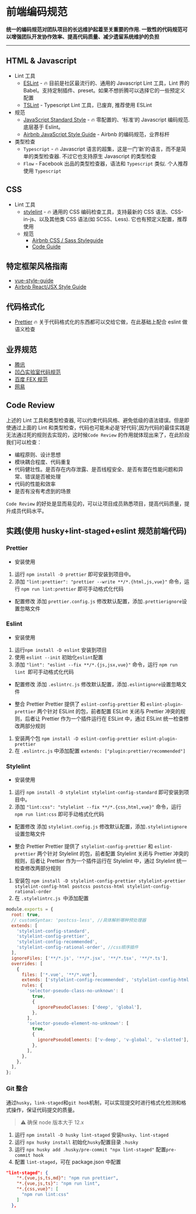 # 前端编码规范

**统一的编码规范对团队项目的长远维护起着至关重要的作用. 一致性的代码规范可以增强团队开发协作效率、提高代码质量、减少遗留系统维护的负担**

---

## HTML & Javascript

- Lint 工具
  - [ESLint](https://cn.eslint.org/) - 🔥 目前是社区最流行的、通用的 Javascript Lint 工具，Lint 界的 Babel。支持定制插件、preset。如果不想折腾可以选择它的一些预定义配置
  - [TSLint](https://github.com/palantir/tslint) - Typescript Lint 工具，已废弃, 推荐使用 ESLint
- 规范
  - [JavaScript Standard Style](https://standardjs.com/readme-zhcn.html#why-should-i-use-javascript-standard-style) - 🔥 零配置的、‘标准’的 Javascript 编码规范. 底层基于 Eslint。
  - [Airbnb JavaScript Style Guide](https://github.com/airbnb/javascript) - Airbnb 的编码规范，业界标杆
- 类型检查
  - `Typescript` - 🔥 Javascript 语言的超集，这是一门‘新’的语言，而不是简单的类型检查器. 不过它也支持原生 Javascript 的类型检查
  - `Flow` - Facebook 出品的类型检查器，语法和 `Typescript` 类似. 个人推荐使用 `Typescript`

## CSS

- Lint 工具
  - [stylelint](https://stylelint.docschina.org/) - 🔥 通用的 CSS 编码检查工具，支持最新的 CSS 语法、CSS-in-js、以及其他类 CSS 语法(如 SCSS、Less). 它也有预定义配置，推荐使用
  - 规范
    - [Airbnb CSS / Sass Styleguide](https://github.com/airbnb/css)
    - [Code Guide](https://codeguide.co/)

## 特定框架风格指南

- [vue-style-guide](https://vue.docschina.org/v2/style-guide/)
- [Airbnb React/JSX Style Guide](https://github.com/airbnb/javascript/tree/master/react)

## 代码格式化

- [Prettier](https://prettier.io/) 🔥 关于代码格式化的东西都可以交给它做，在此基础上配合 eslint 做语义检查

## 业界规范

- [腾讯](https://tgideas.qq.com/doc/index.html)
- [凹凸实验室代码规范](https://guide.aotu.io/index.html)
- [百度 FEX 规范](https://github.com/fex-team/styleguide)
- [网易](http://nec.netease.com/standard)

## Code Review

上述的 Lint 工具和类型检查器, 可以约束代码风格、避免低级的语法错误。但是即使通过上面的 Lint 和类型检查，代码也可能未必是‘好代码’,因为代码的最佳实践是无法通过死的规则去实现的，这时候`Code Review` 的作用就体现出来了，在此阶段我们可以检查：

- 编程原则、设计思想
- 模块耦合程度、代码重复
- 代码健壮性。是否存在内存泄露、是否线程安全、是否有潜在性能问题和异常、错误是否被处理
- 代码的性能和效率
- 是否有没有考虑到的场景

`Code Review` 的好处是显而易见的，可以让项目成员熟悉项目，提高代码质量，提升成员代码水平。

## 实践(使用 husky+lint-staged+eslint 规范前端代码)

### Prettier

- 安装使用

1.  运行 `npm install -D prettier` 即可安装到项目中。
2.  添加 `"lint:prettier": "prettier --write **/*.{html,js,vue}"` 命令，运行 `npm run lint:prettier` 即可手动格式化代码

- 配置修改
  添加 `prettier.config.js` 修改默认配置，添加`.prettierignore`设置忽略文件

### Eslint

- 安装使用

1.  运行`npm install -D eslint` 安装到项目
2.  使用 `eslint --init` 初始化`eslint`配置
3.  添加 `"lint": "eslint --fix **/*.{js,jsx,vue}"` 命令，运行 `npm run lint `即可手动格式化代码

- 配置修改
  添加 `.eslintrc.js` 修改默认配置，添加`.eslintignore`设置忽略文件

- 整合 Prettier
  Prettier 提供了 `eslint-config-prettier` 和 `eslint-plugin-prettier` 两个针对 ESLint 的包，前者配置 ESLint 关闭与 Prettier 冲突的规则，后者让 Prettier 作为一个插件运行在 ESLint 中，通过 ESLint 统一检查修改两部分规则

1. 安装两个包 `npm install -D eslint-config-prettier eslint-plugin-prettier`
2. 在 `.eslintrc.js` 中添加配置 `extends: ["plugin:prettier/recommended"]`

### Stylelint

- 安装使用

1.  运行 `npm install -D stylelint stylelint-config-standard` 即可安装到项目中。
2.  添加 `"lint:css": "stylelint --fix **/*.{css,html,vue}"` 命令，运行 `npm run lint:css` 即可手动格式化代码

- 配置修改
  添加 `stylelint.config.js` 修改默认配置，添加`.stylelintignore`设置忽略文件

- 整合 Prettier
  Prettier 提供了 `stylelint-config-prettier` 和 `eslint-prettier` 两个针对 Stylelint 的包，前者配置 Stylelint 关闭与 Prettier 冲突的规则，后者让 Prettier 作为一个插件运行在 Stylelint 中，通过 Stylelint 统一检查修改两部分规则

1. 安装包 `npm install -D stylelint-config-prettier stylelint-prettier stylelint-config-html postcss postcss-html stylelint-config-rational-order`
2. 在 `.stylelintrc.js `中添加配置

```js
module.exports = {
  root: true,
  // customSyntax: 'postcss-less', //具体解析哪种预处理器
  extends: [
    'stylelint-config-standard',
    'stylelint-config-prettier',
    'stylelint-config-recommended',
    'stylelint-config-rational-order', //css顺序插件
  ],
  ignoreFiles: ['**/*.js', '**/*.jsx', '**/*.tsx', '**/*.ts'],
  overrides: [
    {
      files: ['*.vue', '**/*.vue'],
      extends: ['stylelint-config-recommended', 'stylelint-config-html'],
      rules: {
        'selector-pseudo-class-no-unknown': [
          true,
          {
            ignorePseudoClasses: ['deep', 'global'],
          },
        ],
        'selector-pseudo-element-no-unknown': [
          true,
          {
            ignorePseudoElements: ['v-deep', 'v-global', 'v-slotted'],
          },
        ],
      },
    },
  ],
};
```

### Git 整合

通过`husky`，`link-staged`和`git hook`机制，可以实现提交时进行格式化检测和格式操作，保证代码提交的质量。

> ⚠️ 确保 node 版本大于 12.x

1. 运行 `npm install -D husky lint-staged` 安装`husky`、`lint-staged`
2. 运行 `npx husky install` 初始化`husky`配置目录 `.husky`
3. 运行 `npx husky add .husky/pre-commit "npx lint-staged"` 配置`pre-commit hook`
4. 配置 `lint-staged`，可在 package.json 中配置

```json
"lint-staged": {
    "*.{vue,js,ts,md}": "npm run prettier",
    "*.{vue,js,ts}": "npm run lint",
    "*.{css,vue}": [
      "npm run lint:css"
    ]
  },
```
